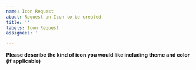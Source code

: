```yaml
---
name: Icon Request
about: Request an Icon to be created
title: ''
labels: Icon Request
assignees: ''

---
```


**Please describe the kind of icon you would like including theme and color (if applicable)**
